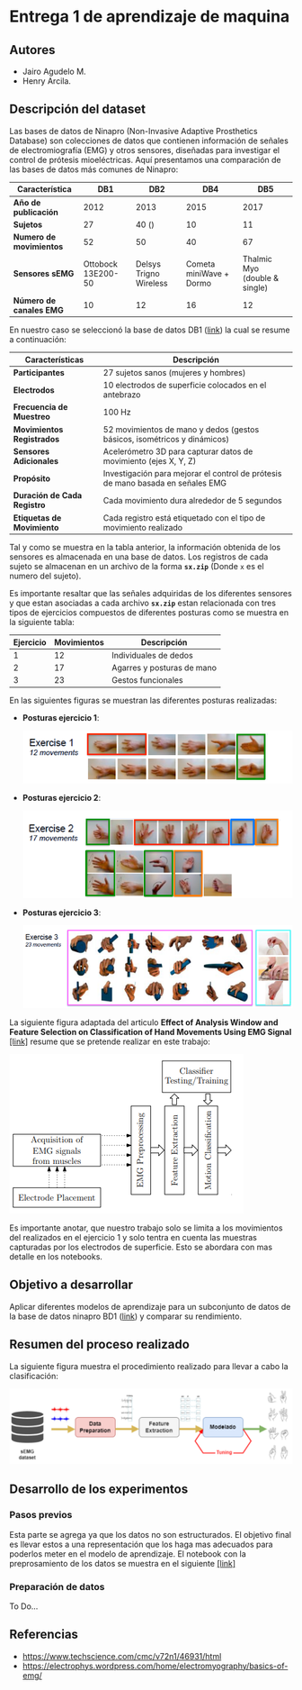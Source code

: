 # Entrega 1 de aprendizaje de maquina

## Autores

* Jairo Agudelo M.
* Henry Arcila.

## Descripción del dataset

Las bases de datos de Ninapro (Non-Invasive Adaptive Prosthetics Database) son colecciones de datos que contienen información de señales de electromiografía (EMG) y otros sensores, diseñadas para investigar el control de prótesis mioeléctricas. Aquí presentamos una comparación de las bases de datos más comunes de Ninapro:


| Característica                | DB1   | DB2    | DB4    | DB5      |
|-----------------------------|-------|--------|-------|----------|
| **Año de publicación**        | 2012  | 2013   | 2015   | 2017     |
| **Sujetos**                   | 27   | 40 ()     |10     | 11       |
| **Numero de movimientos**       | 52    | 50     |40     | 67       |
|**Sensores sEMG**              |Ottobock 13E200-50|Delsys Trigno Wireless|Cometa miniWave + Dormo|Thalmic Myo (double & single)|
| **Número de canales EMG**     | 10    | 12  | 16     | 12    |

En nuestro caso se seleccionó la base de datos DB1 ([link](https://ninapro.hevs.ch/instructions/DB1.html)) la cual se resume a continuación:

| **Características**            | **Descripción**                                                                 |
|--------------------------------|---------------------------------------------------------------------------------|
| **Participantes**              | 27 sujetos sanos  (mujeres y hombres)                                           |
| **Electrodos**                 | 10 electrodos de superficie colocados en el antebrazo                           |
| **Frecuencia de Muestreo**     | 100 Hz                                                                          |
| **Movimientos Registrados**    | 52 movimientos de mano y dedos (gestos básicos, isométricos y dinámicos)        |
| **Sensores Adicionales**       | Acelerómetro 3D para capturar datos de movimiento (ejes X, Y, Z)                |
| **Propósito**                  | Investigación para mejorar el control de prótesis de mano basada en señales EMG |
| **Duración de Cada Registro**  | Cada movimiento dura alrededor de 5 segundos                                    |
| **Etiquetas de Movimiento**    | Cada registro está etiquetado con el tipo de movimiento realizado               |

Tal y como se muestra en la tabla anterior, la información obtenida de los sensores es almacenada en una base de datos. Los registros de cada sujeto se almacenan en un archivo de la forma **`sx.zip`** (Donde `x` es el numero del sujeto).

Es importante resaltar que las señales adquiridas de los diferentes sensores y que estan asociadas a cada archivo **`sx.zip`** estan relacionada con tres tipos de ejercicios compuestos de diferentes posturas como se muestra en la siguiente tabla:

|Ejercicio|Movimientos|Descripción|
|----|----|----|
|1|	12|	Individuales de dedos|
|2|	17|	Agarres y posturas de mano|
|3|	23|	Gestos funcionales|

En las siguientes figuras se muestran las diferentes posturas realizadas:

* **Posturas ejercicio 1**:
  
  ![movimientos1](movimientos1.png)

* **Posturas ejercicio 2**:
  
  ![movimientos2](movimientos2.png)

* **Posturas ejercicio 3**:
  
  ![movimientos3](movimientos3.png)

La siguiente figura adaptada del articulo **Effect of Analysis Window and Feature Selection on Classification of Hand Movements Using EMG Signal** [[link]](https://web.lums.edu.pk/~imdad/pdfs/papers/20_08_effect_of_analysis_window.pdf) resume que se pretende realizar en este trabajo:

![resumen](resumen.png)

Es importante anotar, que nuestro trabajo solo se limita a los movimientos del realizados en el ejercicio 1 y solo tentra en cuenta las muestras capturadas por los electrodos de superficie. Esto se abordara con mas detalle en los notebooks.

## Objetivo a desarrollar

Aplicar diferentes modelos de aprendizaje para un subconjunto de datos de la base de datos ninapro BD1 ([link](https://ninapro.hevs.ch/instructions/DB1.html)) y comparar su rendimiento. 

## Resumen del proceso realizado

La siguiente figura muestra el procedimiento realizado para llevar a cabo la clasificación:

![procedimiento](procedimiento_llevado.png)

## Desarrollo de los experimentos

### Pasos previos

Esta parte se agrega ya que los datos no son estructurados. El objetivo final es llevar estos a una representación que los haga mas adecuados para poderlos meter en el modelo de aprendizaje. El notebook con la preprosamiento de los datos se muestra en el siguiente [[link]](./notebooks_pasos_previos/00_preprocesamiento_dataset_clasificacion.ipynb)

### Preparación de datos

To Do...

## Referencias

* https://www.techscience.com/cmc/v72n1/46931/html
* https://electrophys.wordpress.com/home/electromyography/basics-of-emg/
